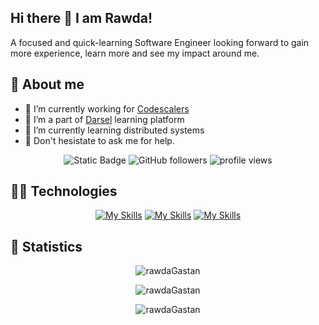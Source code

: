 ## Hi there 👋 I am Rawda!

A focused and quick-learning Software Engineer looking forward to gain more experience, learn more and see my impact around me.

## 💁 About me
- 🔭 I’m currently working for [Codescalers](https://www.linkedin.com/company/codescalers-egypt/)
- 👯 I’m a part of [Darsel](https://www.linkedin.com/company/darsel/) learning platform
- 🌱 I’m currently learning distributed systems
- 💬 Don't hesistate to ask me for help.

<div align="center">

![Static Badge](https://img.shields.io/badge/Rawda-linkedin?style=flat-square&logo=Linkedin&logoColor=white&color=blue&link=https%3A%2F%2Fwww.linkedin.com%2Fin%2Frawda-gastan-82a501173) ![GitHub followers](https://img.shields.io/github/followers/rawdaGastan?label=Follow&style=social)
<img alt = "profile views" src="https://komarev.com/ghpvc/?username=rawdaGastan&color=brightgreen"> 

</div>

## 🧑‍💻 Technologies


<div align="center">

[![My Skills](https://skills.thijs.gg/icons?i=python,go,java,js,ts,rust,dart,nodejs)](https://skills.thijs.gg)
[![My Skills](https://skills.thijs.gg/icons?i=docker,kubernetes,php,vue,react,svelte,unity,redis)](https://skills.thijs.gg)
[![My Skills](https://skills.thijs.gg/icons?i=mongodb,mysql,git,grafana,jquery,html,css)](https://skills.thijs.gg)

</div>

## 📑 Statistics

<p align="center"><img align="center" src="https://github-readme-stats.vercel.app/api?username=rawdaGastan&show_icons=true&theme=radical&show=reviews,discussions_started,discussions_answered,prs_merged,prs_merged_percentage" alt="rawdaGastan" /></p>
<p align="center"><img align="center" src="https://github-readme-stats.vercel.app/api/top-langs/?username=rawdaGastan&langs_count=12&theme=radical&layout=compact" alt="rawdaGastan" /></p>
<p align="center"><img align="center" src="https://github-readme-streak-stats.herokuapp.com/?user=rawdaGastan&theme=radical" alt="rawdaGastan" /></p>
